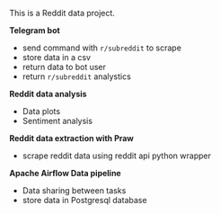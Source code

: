 This is a Reddit data project.

**Telegram bot**
- send command with `r/subreddit` to scrape
- store data in a csv
- return data to bot user
- return `r/subreddit` analystics
  
**Reddit data analysis**
- Data plots 
- Sentiment analysis
  
**Reddit data extraction with Praw**
- scrape reddit data using reddit api python wrapper 

**Apache Airflow Data pipeline**
- Data sharing between tasks
- store data in Postgresql database




